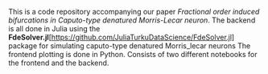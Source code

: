 This is a code repository accompanying our paper *Fractional order induced bifurcations in Caputo-type denatured Morris-Lecar neuron*. 
The backend is all done in Julia using the **FdeSolver.jl**[https://github.com/JuliaTurkuDataScience/FdeSolver.jl] package for simulating caputo-type denatured Morris_lecar neurons
The frontend plotting is done in Python.
Consists of two different notebooks for the frontend and the backend.
